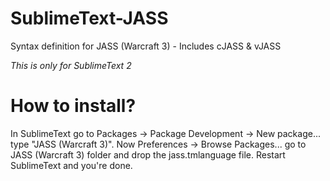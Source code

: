 SublimeText-JASS
================

Syntax definition for JASS (Warcraft 3) - Includes cJASS &amp; vJASS

*This is only for SublimeText 2*

How to install?
===============

In SublimeText go to Packages -> Package Development -> New package... type "JASS (Warcraft 3)". Now Preferences -> Browse Packages... go to JASS (Warcraft 3) folder and drop the jass.tmlanguage file. Restart SublimeText and you're done.